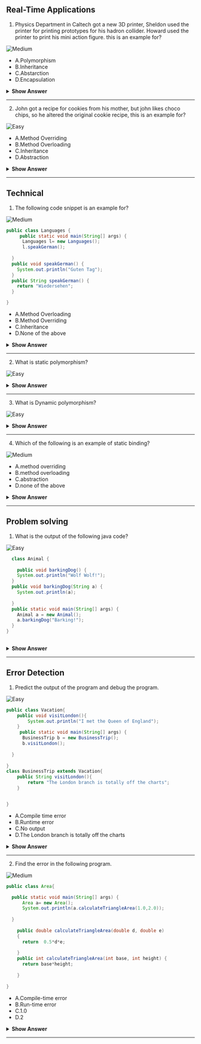 ## Real-Time Applications

1. Physics Department in Caltech got a new 3D printer, Sheldon used the printer for printing prototypes for his hadron collider. Howard used the printer to print his mini action figure. this is an example for?

  ![Medium](https://github.com/revaturelabs/interviewquestions/blob/dev/ComplexityTags/Medium%20(2).svg)

- A.Polymorphism
- B.Inheritance
- C.Abstarction
- D.Encapsulation

</details>
<details><summary> <b>Show Answer</b> </summary>
  
> A
  
  <details><summary><b>Explanation</b></summary> 
    
  > Printing using a 3D printer is a method in the Caltech class. Sheldon used the method for research and Howard used the same method for fun.
 </details>
</details>

---

2. John got a recipe for cookies from his mother, but john likes choco chips, so he altered the original cookie recipe, 
   this is an example for?
 
 ![Easy](https://github.com/revaturelabs/interviewquestions/blob/dev/ComplexityTags/simple%20(2).svg)

- A.Method Overriding
- B.Method Overloading
- C.Inheritance
- D.Abstraction

<details><summary><b>Show Answer</b></summary>
  
> A
  <details><summary><b>Explanation</b></summary>
    
> John inherited The original recipe(a method) is  from his mother(parent class) and he altered the recipe.
    
   </details>
    </details>
    
---

## Technical

1. The following code snippet is an example for?

  
![Medium](https://github.com/revaturelabs/interviewquestions/blob/dev/ComplexityTags/Medium%20(2).svg)

``` java
public class Languages {
     public static void main(String[] args) {
      Languages l= new Languages();
      l.speakGerman();
    
  }
  public void speakGerman() {
    System.out.println("Guten Tag");
  }
  public String speakGerman() {
    return "Wiedersehen";
  }

}
```
- A.Method Overloading
- B.Method Overriding
- C.Inheritance
- D.None of the above



<details><summary> <b>Show Answer</b> </summary>

  > D
  
  <details><summary><b>Explanation</b></summary>
  <blockquote>
    `speakGerman()` is written twice with different signatures in the same class, So it can not be considered as method overloading. it is just a duplicate method.

  </blockquote>
</details>
 </details>
   
 ---

2. What is static polymorphism?


![Easy](https://github.com/revaturelabs/interviewquestions/blob/dev/ComplexityTags/simple%20(2).svg)


<details><summary> <b>Show Answer</b> </summary>
  
> Static Polymorphism is also called Compile time Polymorphism or Method overloading. The method behavior is decided during compile-time in static polymorphism.
  
</details>
    
 ---

3. What is Dynamic polymorphism?
    
![Easy](https://github.com/revaturelabs/interviewquestions/blob/dev/ComplexityTags/simple%20(2).svg)


<details><summary> <b>Show Answer</b> </summary>
  
> Dynamic Polymorphism is also called Run-time Polymorphism or Method overriding. The method behavior is decided during runtime in static polymorphism.
  
</details>
    
 ---

4. Which of the following is an example of static binding?

![Medium](https://github.com/revaturelabs/interviewquestions/blob/dev/ComplexityTags/Medium%20(2).svg)

- A.method overriding
- B.method overloading
- C.abstraction
- D.none of the above

<details><summary> <b>Show Answer</b> </summary>
  
> B

  <details>
    <summary><b>Explanation</b></summary> 
    
> Static binding is linking method call with method definition during compile-time. compile-time polymorphism is
  also called method overloading. 

</details>
  </details>
    
 ---


## Problem solving

1. What is the output of the following java code?

 ![Easy](https://github.com/revaturelabs/interviewquestions/blob/dev/ComplexityTags/simple%20(2).svg)

``` java
  class Animal {
        
    public void barkingDog() {
    System.out.println("Wolf Wolf!");
  }
  public void barkingDog(String a) {
    System.out.println(a);
    
  }
  public static void main(String[] args) {
    Animal a = new Animal();
    a.barkingDog("Barking!");
  }
}
        
   ```

<details><summary> <b>Show Answer</b> </summary>
  
 > Barking!
  
<details>
 <summary><b>Explanation</b></summary> 
  
 > the concept of method overloading is implemented here, In the main method we are calling barkingDog() with a
  parameter "Barking!". So bakringDog(String a) is implemented.

</details>
</details>
    
 ---



## Error Detection

1. Predict the output of the program and debug the program.  

![Easy](https://github.com/revaturelabs/interviewquestions/blob/dev/ComplexityTags/simple%20(2).svg)      

``` java
public class Vacation{
    public void visitLondon(){
        System.out.println("I met the Queen of England");
    }  
     public static void main(String[] args) {
      BusinessTrip b = new BusinessTrip();
      b.visitLondon();
    
  }
 
} 
class BusinessTrip extends Vacation{
    public String visitLondon(){
        return "The London branch is totally off the charts";
    }


}
``` 
  - A.Compile time error
  - B.Runtime error
  - C.No output
  - D.The London branch is totally off the charts
  
  
  <details>
  <summary> <b>Show Answer</b> </summary>
    
>  A
    
<details>
<summary> <b>Explanation</b> </summary>

> The outcome of the program is the compile-time error and it's caused because the method signature for visitLondoon(), which is being overloaded is different in the parent class(Vacation) and Child class(BusinessTrip).
  
  </details>
   </details>
    
 ---


  2. Find the error in the following program.  

  
![Medium](https://github.com/revaturelabs/interviewquestions/blob/dev/ComplexityTags/Medium%20(2).svg)

``` java
public class Area{

  public static void main(String[] args) {
      Area a= new Area();
      System.out.println(a.calculateTriangleArea(1.0,2.0));
    
  }
    
    public double calculateTriangleArea(double d, double e)
    {
      return  0.5*d*e;
      
    }
    public int calculateTriangleArea(int base, int height) {
      return base*height;
      
    }
   
} 

``` 
  - A.Compile-time error
  - B.Run-time error
  - C.1.0
  - D.2
  
  
  <details>
  <summary> <b>Show Answer</b> </summary>
    
  > C
 <details>
    <summary><b>Explanation</b></summary>
   
  > CalculateTriangleArea(double base, double height) is implemented when 1.0 and 2.0 are passed as method parameters.
  
  </details>
     </details>
    
 ---





  








